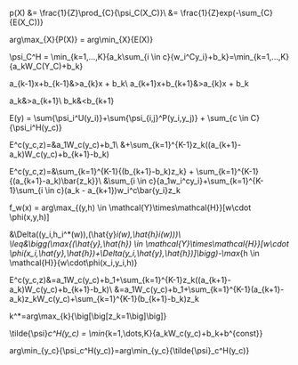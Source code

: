 p(X) &= \frac{1}{Z}\prod_{C}{\psi_C(X_C)}\\
     &= \frac{1}{Z}exp(-\sum_{C}{E(X_C))}

arg\max_{X}{P(X)} = arg\min_{X}{E(X)}

\psi_C^H = \min_{k=1,...,K}{a_k\sum_{i \in c}{w_i^Cy_i}+b_k}=\min_{k=1,...,K}{a_kW_C(Y_C)+b_k}

a_{k-1}x+b_{k-1}&>a_{k}x + b_k\\
a_{k+1}x+b_{k+1}&>a_{k}x + b_k

a_k&>a_{k+1}\\
b_k&<b_{k+1}

E(y) = \sum{\psi_i^U(y_i)}+\sum{\psi_{i,j}^P(y_i,y_j)} + \sum_{c \in C}{\psi_i^H(y_c)}

E^c(y_c,z)=&a_1W_c(y_c)+b_1\\
&+\sum_{k=1}^{K-1}z_k((a_{k+1}-a_k)W_c(y_c)+b_{k+1}-b_k)


E^c(y_c,z)=&\sum_{k=1}^{K-1}{(b_{k+1}-b_k)z_k} + \sum_{k=1}^{K-1}{(a_{k+1}-a_k)\bar{z_k}}\\
&\sum_{i \in c}{a_1w_i^cy_i}+\sum_{k=1}^{K-1}\sum_{i \in c}(a_k - a_{k+1})w_i^c\bar{y_i}z_k

f_w(x) = arg\max_{(y,h) \in \mathcal{Y}\times\mathcal{H}}[w\cdot \phi(x,y,h)]

&\Delta((y_i,h_i^*(w)),(\hat{y}_i(w),\hat{h}_i(w)))\\
\leq&\bigg(\max_{(\hat{y},\hat{h}) \in \mathcal{Y}\times\mathcal{H}}[w\cdot \phi(x_i,\hat{y},\hat{h})+\Delta(y_i,\hat{y},\hat{h})]\bigg)-\max_{h \in \mathcal{H}}{w\cdot\phi(x_i,y_i,h)}

E^c(y_c,z)&=a_1W_c(y_c)+b_1+\sum_{k=1}^{K-1}z_k((a_{k+1}-a_k)W_c(y_c)+b_{k+1}-b_k)\\
&=a_1W_c(y_c)+b_1+\sum_{k=1}^{K-1}(a_{k+1}-a_k)z_kW_c(y_c)+\sum_{k=1}^{K-1}(b_{k+1}-b_k)z_k

k^*=arg\max_{k}{\big[\big[z_k=1\big]\big]}

\tilde{\psi}_c^H(y_c) = \min_{k=1,\dots,K}{a_kW_c(y_c)+b_k+b^{const}}

arg\min_{y_c}{\psi_c^H(y_c)}=arg\min_{y_c}{\tilde{\psi}_c^H(y_c)}
